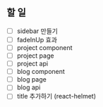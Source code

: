 ## 할 일

- [ ] sidebar 만들기
- [ ] fadeInUp 효과
- [ ] project component
- [ ] project page
- [ ] project api
- [ ] blog component
- [ ] blog page
- [ ] blog api
- [ ] title 추가하기 (react-helmet)

